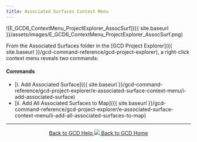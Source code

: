 ```yaml
---
title: Associated Surfaces Context Menu
---
```


![E_GCD6_ContextMenu_ProjectExplorer_AssocSurf]({{ site.baseurl }}/assets/images/E_GCD6_ContextMenu_ProjectExplorer_AssocSurf.png)

From the Associated Surfaces folder in the [GCD Project Explorer]({{ site.baseurl }}/gcd-command-reference/gcd-project-explorer), a right-click context menu reveals two commands:

#### Commands

- [i. Add Associated Surface]({{ site.baseurl }}/gcd-command-reference/gcd-project-explorer/e-associated-surface-context-menu/i-add-associated-surface)
- [ii. Add All Associated Surfaces to Map]({{ site.baseurl }}/gcd-command-reference/gcd-project-explorer/e-associated-surface-context-menu/ii-add-all-associated-surfaces-to-map)

------
<div align="center">
	<a class="hollow button" href="{{ site.baseurl }}/Help"><i class="fa fa-chevron-circle-left"></i>  Back to GCD Help </a>  
	<a class="hollow button" href="{{ site.baseurl }}/"><img src="{{ site.baseurl}}/assets/images/icons/GCDAddIn.png">  Back to GCD Home </a>  
</div>